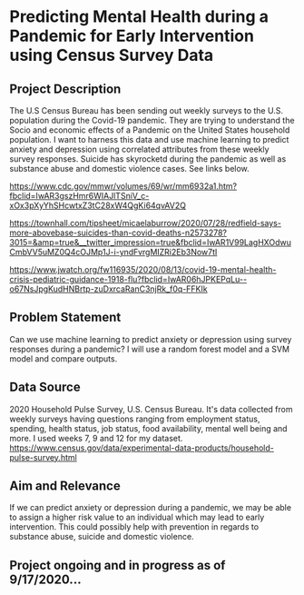# Predicting Mental Health during a Pandemic for Early Intervention using Census Survey Data


## Project Description
The U.S Census Bureau has been sending out weekly surveys to the U.S. population during the Covid-19 pandemic. They are trying to understand the Socio and economic effects of a Pandemic on the United States household population. I want to harness this data and use machine learning to predict anxiety and depression using correlated attributes from these weekly survey responses. Suicide has skyrocketd during the pandemic as well as substance abuse and domestic violence cases. See links below.

https://www.cdc.gov/mmwr/volumes/69/wr/mm6932a1.htm?fbclid=IwAR3gszHmr6WIAJlTSniV_c-xOx3pXyYhSHcwtxZ3tC28xW4QgKi64qvAV2Q

https://townhall.com/tipsheet/micaelaburrow/2020/07/28/redfield-says-more-abovebase-suicides-than-covid-deaths-n2573278?3015=&amp=true&__twitter_impression=true&fbclid=IwAR1V99LagHXOdwuCmbVV5uMZ0Q4cOJMp1J-i-yndFvrgMIZRi2Eb3Now7tI

https://www.jwatch.org/fw116935/2020/08/13/covid-19-mental-health-crisis-pediatric-guidance-1918-flu?fbclid=IwAR06hJPKEPqLu--o67NsJpgKudHNBrtp-zuDxrcaRanC3njRk_f0q-FFKIk

## Problem Statement
Can we use machine learning to predict anxiety or depression using survey responses during a pandemic? I will use a random forest model and a SVM model and compare outputs.

## Data Source
2020 Household Pulse Survey, U.S. Census Bureau. It's data collected from weekly surveys having questions ranging from employment status, spending, health status, job status, food availability, mental well being and more. I used weeks 7, 9 and 12 for my dataset.
https://www.census.gov/data/experimental-data-products/household-pulse-survey.html

## Aim and Relevance
If we can predict anxiety or depression during a pandemic, we may be able to assign a higher risk value to an individual which may lead to early intervention. This could possibly help with prevention in regards to substance abuse, suicide and domestic violence. 


## Project ongoing and in progress as of 9/17/2020...
